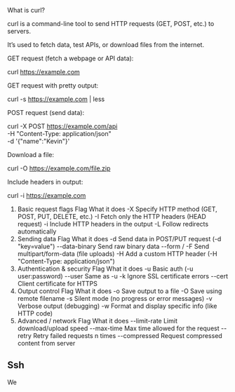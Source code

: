 What is curl?

curl is a command-line tool to send HTTP requests (GET, POST, etc.) to servers.

It’s used to fetch data, test APIs, or download files from the internet.


GET request (fetch a webpage or API data):

curl https://example.com

GET request with pretty output:

curl -s https://example.com | less


POST request (send data):

curl -X POST https://example.com/api \
     -H "Content-Type: application/json" \
     -d '{"name":"Kevin"}'

Download a file:

curl -O https://example.com/file.zip



Include headers in output:

curl -i https://example.com


1. Basic request flags
Flag	What it does
-X	Specify HTTP method (GET, POST, PUT, DELETE, etc.)
-I	Fetch only the HTTP headers (HEAD request)
-i	Include HTTP headers in the output
-L	Follow redirects automatically
2. Sending data
Flag	What it does
-d	Send data in POST/PUT request (-d "key=value")
--data-binary	Send raw binary data
--form / -F	Send multipart/form-data (file uploads)
-H	Add a custom HTTP header (-H "Content-Type: application/json")
3. Authentication & security
Flag	What it does
-u	Basic auth (-u user:password)
--user	Same as -u
-k	Ignore SSL certificate errors
--cert	Client certificate for HTTPS
4. Output control
Flag	What it does
-o <file>	Save output to a file
-O	Save using remote filename
-s	Silent mode (no progress or error messages)
-v	Verbose output (debugging)
-w	Format and display specific info (like HTTP code)
5. Advanced / network
Flag	What it does
--limit-rate	Limit download/upload speed
--max-time	Max time allowed for the request
--retry <n>	Retry failed requests n times
--compressed	Request compressed content from server


## Ssh

We
